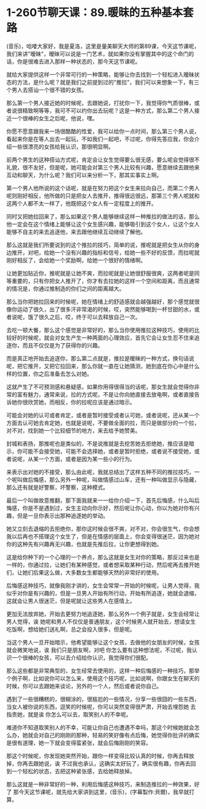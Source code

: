 # 1-260节聊天课：89.暖昧的五种基本套路

(音乐)，哈喽大家好，我是夏洛，这里是量美聊天大师的第89课，今天这节课呢，我们来讲"暧昧"，暧昧可以说是一门艺术，就如果你没有掌握其中的这个命门的话，你是很难去进入那样一种状态的，那今天这节课呢。

就给大家提供这样一个非常可行的一种策略，能够让你去找到一个轻松进入暧昧状态的方法，是什么呢？就是我们之前提到过的"推拉"，我们可以来想象一下，有三个男人去搭讪一个很不错的女孩。

那么第一个男人接近她的时候呢，去跟她说，打扰你一下，我觉得你气质很棒，或者说很精致啊等等，我可不可以约你出去玩呢？这是一种方式，那么第二个男人接近一个很棒的女生之后呢，他说，嘿。

你愿不愿意跟我来一场很酷酷的性爱，我可以给你一点时间，那么第三个男人说，看起来你是在等人出去一起玩，不如我们一起吧，不过呢，你得先答应我，你会介绍一些很漂亮的女孩给我认识，那很明显啊。

前两个男生的这种搭讪方式呢，肯定会让女生觉得要么很无感，要么呢会觉得很不礼貌，很不友好，但是呢，她可能会对第三个男人比较有兴趣，愿意继续去跟他来互动和聊天，为什么呢？我们可以来分析一下，那其实事实上啊。

第一个男人他所说的这个话呢，就是在努力把这个女生来拉向自己，而第二个男人呢则刚好相反，他所做的只是把女人去推开，推得很远很远，那第三个男人呢就和这两个人都不太一样了，他既把这个女人有一定程度上的推开。

同时又把她拉回来了，那么如果这个男人能够继续这样一种推拉的做法的话，那么他一定会在这个情绪上能够让这个女生感兴趣，能够吸引到这个女人，让这个女人能够不自主的来去追逐他，来去跟他继续互动继续了解他。

那么这就是我们所要说到的这个推拉的技巧，简单的说，推呢就是把女生从你的身边推开，对吧，给她一个没有兴趣的指标和信号，给她一些不好的反馈，而拉呢就刚好相反了，会给她一个奖励啊，给她一个很好的情绪啊。

让她更加贴近你，推呢就是让她不爽，而拉呢就是让她很舒服很爽，这两者呢是同等重要的，只有你把女人推开了，你才有去拉她的这样一个空间和距离，而且通常的情况是，你通过推制造的你们之间的距离越大。

那么当你把她拉回来的时候呢，她在情绪上的舒适感就会越强越好，那个感觉就很像你运动了很久，出了很多汗非常渴的时候，哎，突然能够喝到一杯甘甜的水，或者说呢，饿了很久之后，哎，终于可以去释放自己一次。

去吃一顿大餐，那么这个感觉是非常好的，那么当你使用推拉这种技巧，使用的比较好的时候呢，就会对女生产生一种两面的心理效应，首先它会让女生忍不住来追逐你，而且不仅仅是为了获得你的兴趣。

而是真正地开始去追逐你，那么第二点就是，推拉是暧昧的一种方式，换句话说呢，把它推开，又把它拉回来，那么你就一直在让她猜测，她到底在你心中是什么样的位置，你之后准备去怎么对她。

这就产生了不可预测感和悬疑感，如果你用得很得当的话呢，那女生就会觉得你非常的富有魅力，通常来说，拉的方式呢，不是让你向她直接去放电啊，或者直接告诉她你很欣赏她，而相反，你的拉呢应该是通过暗示。

可能会对她的认可或者肯定，或者是暂时接受或者认可她，或者说呢，还从某一个方面去认可她去肯定她，也就是说呢，不要做全面的拉，而只是做部分的一个拉，对不对，找到她一个比较细节的地方，来去给予她赞美。

封城和表扬，那推呢也是类似的，不是说推就是去挖苦她去拒绝她，推应该是暗示，你可能不会接受她，可能不会选择她，或者是暂时拒绝，或者说不接受她，或者说呢，从某一个方面，或者是因为某一些小的行为。

来表示出对她的不接受，那么由此呢，我就总结出了这样五种不同的推拉技巧，一个呢叫做后悔感，那么另外一种呢，叫做情感过山车，还有一种叫做显示与隐藏，那么还有就是好警察，坏警察，这种模式。

最后一个叫做故意推翻，那下面我就来一一给你介绍一下，首先后悔感，什么叫后悔感，你是不是遇到过，女生主动向你示好，然后呢让你心动，你以为她对你有兴趣，但是一旦你表示出那种追逐她的举动。

她又立刻去退缩的去拒绝你，那你这时候会很不爽，对不对，你会很生气，你会想我以后再也不搭理这个女生了，但是在情感的层面上，你会变得很迷茫，因为她对你的这种先有兴趣再无兴趣，也就是先推后拉，让你更想得到她。

这是给你种下的一个心理的一个养点，那么这就是女生对你的策略，那反过来也是一样的，你通过拉，让她们有某种感觉，或者想采取某种行动，然后呢再去推开她们，让她们后果这么做，大多数女生都能够天然的非常好的使用。

后悔感这种技巧，就像我刚才讲的，女生会常常一开始的时候呢，让男人觉得，我似乎对你是有兴趣的，但是一旦男人开始有所行动，开始有所追逐，她就会退缩，这就会让男人很迷茫，但是呢就让这些男人在感情上。

更加无法放弃她，开始去更努力地追逐她，那么另外一个例子就是，女生会经常让男人觉得，诶 她呢和男人不仅仅是普通朋友，这个时候男人就开始去，想请女生吃饭啊，想给她们送礼啊，总之会投入很多，但是呢。

当这个男人一旦开始暗示，他希望能够让这个女孩，去做他的女朋友的时候，女孩就会微笑地说，诶 我们只是朋友啊，对吧 你怎么要有这种想法呢，不过呢，我认识一个很棒的女孩，可以去介绍给你认识，我觉得你们很配。

那么这些都是非常典型的，女生经常去使用的，这样一种后悔感的一种技巧，那举个例子啊，比如说你可以怎么来，使用这个技巧呢，比如说啊，你跟女生在聊天的时候，你可以去跟她来谈论，另外的一个人，然后或者说你自己。

遇到了一些很糟糕的，很糊涂的，很尴尬的一些情况，分享一些很囧的一些东西，当女人被你说的东西，逗笑的时候呢，你可以突然变得很严肃，开始去埋怨她 去指责她，就是诶 你怎么可以去，取笑别人的不幸呢。

难道你不知道取笑别人的不幸，可能让你自己也遭遇不幸吗，那这个时候她就会怎么办，她就会对自己的刚刚的那种，轻易的笑好像有点后悔，她觉得你批评的确实是很有道理，她一下就会变得蛮紧张，就会后悔刚刚的笑容。

那这个时候呢，你发现她突然开始，跟你一样变得比较认真的时候，你再去释放掉，你再去跟她说，诶 不过我也承认，这确实太好玩了，确实很有趣，你再去回到一个轻松的状态，去把这种紧张感，去给她释放掉。

那么这就是一种非常好的一种，利用后悔感这种技巧，来制造推拉的一种效果，好了 那今天这节课呢，就先给大家讲到这里，(音乐)，(字幕製作:貝爾)，我早就打算。

